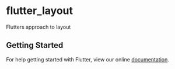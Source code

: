 # flutter_layout

Flutters approach to layout

## Getting Started

For help getting started with Flutter, view our online
[documentation](https://flutter.io/).
